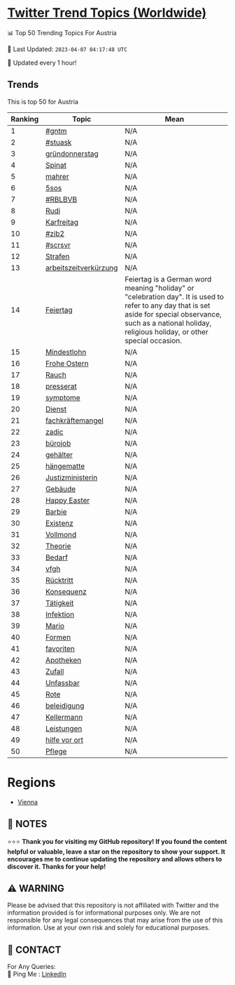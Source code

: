[Twitter Trend Topics (Worldwide)](https://github.com/ErcinDedeoglu/Twitter-Trend-Topics)
==========


📊 Top 50 Trending Topics For Austria

📆 Last Updated: `2023-04-07 04:17:48 UTC`

🔧 Updated every 1 hour!


## Trends

This is top 50 for Austria

| Ranking | Topic | Mean |
| ------- | ------------ | ------------ |
| 1 | [#gntm](http://twitter.com/search?q=%23gntm) | N/A |
| 2 | [#stuask](http://twitter.com/search?q=%23stuask) | N/A |
| 3 | [gründonnerstag](http://twitter.com/search?q=gr%c3%bcndonnerstag) | N/A |
| 4 | [Spinat](http://twitter.com/search?q=Spinat) | N/A |
| 5 | [mahrer](http://twitter.com/search?q=mahrer) | N/A |
| 6 | [5sos](http://twitter.com/search?q=5sos) | N/A |
| 7 | [#RBLBVB](http://twitter.com/search?q=%23RBLBVB) | N/A |
| 8 | [Rudi](http://twitter.com/search?q=Rudi) | N/A |
| 9 | [Karfreitag](http://twitter.com/search?q=Karfreitag) | N/A |
| 10 | [#zib2](http://twitter.com/search?q=%23zib2) | N/A |
| 11 | [#scrsvr](http://twitter.com/search?q=%23scrsvr) | N/A |
| 12 | [Strafen](http://twitter.com/search?q=Strafen) | N/A |
| 13 | [arbeitszeitverkürzung](http://twitter.com/search?q=arbeitszeitverk%c3%bcrzung) | N/A |
| 14 | [Feiertag](http://twitter.com/search?q=Feiertag) | Feiertag is a German word meaning "holiday" or "celebration day". It is used to refer to any day that is set aside for special observance, such as a national holiday, religious holiday, or other special occasion. |
| 15 | [Mindestlohn](http://twitter.com/search?q=Mindestlohn) | N/A |
| 16 | [Frohe Ostern](http://twitter.com/search?q=Frohe+Ostern) | N/A |
| 17 | [Rauch](http://twitter.com/search?q=Rauch) | N/A |
| 18 | [presserat](http://twitter.com/search?q=presserat) | N/A |
| 19 | [symptome](http://twitter.com/search?q=symptome) | N/A |
| 20 | [Dienst](http://twitter.com/search?q=Dienst) | N/A |
| 21 | [fachkräftemangel](http://twitter.com/search?q=fachkr%c3%a4ftemangel) | N/A |
| 22 | [zadic](http://twitter.com/search?q=zadic) | N/A |
| 23 | [bürojob](http://twitter.com/search?q=b%c3%bcrojob) | N/A |
| 24 | [gehälter](http://twitter.com/search?q=geh%c3%a4lter) | N/A |
| 25 | [hängematte](http://twitter.com/search?q=h%c3%a4ngematte) | N/A |
| 26 | [Justizministerin](http://twitter.com/search?q=Justizministerin) | N/A |
| 27 | [Gebäude](http://twitter.com/search?q=Geb%c3%a4ude) | N/A |
| 28 | [Happy Easter](http://twitter.com/search?q=Happy+Easter) | N/A |
| 29 | [Barbie](http://twitter.com/search?q=Barbie) | N/A |
| 30 | [Existenz](http://twitter.com/search?q=Existenz) | N/A |
| 31 | [Vollmond](http://twitter.com/search?q=Vollmond) | N/A |
| 32 | [Theorie](http://twitter.com/search?q=Theorie) | N/A |
| 33 | [Bedarf](http://twitter.com/search?q=Bedarf) | N/A |
| 34 | [vfgh](http://twitter.com/search?q=vfgh) | N/A |
| 35 | [Rücktritt](http://twitter.com/search?q=R%c3%bccktritt) | N/A |
| 36 | [Konsequenz](http://twitter.com/search?q=Konsequenz) | N/A |
| 37 | [Tätigkeit](http://twitter.com/search?q=T%c3%a4tigkeit) | N/A |
| 38 | [Infektion](http://twitter.com/search?q=Infektion) | N/A |
| 39 | [Mario](http://twitter.com/search?q=Mario) | N/A |
| 40 | [Formen](http://twitter.com/search?q=Formen) | N/A |
| 41 | [favoriten](http://twitter.com/search?q=favoriten) | N/A |
| 42 | [Apotheken](http://twitter.com/search?q=Apotheken) | N/A |
| 43 | [Zufall](http://twitter.com/search?q=Zufall) | N/A |
| 44 | [Unfassbar](http://twitter.com/search?q=Unfassbar) | N/A |
| 45 | [Rote](http://twitter.com/search?q=Rote) | N/A |
| 46 | [beleidigung](http://twitter.com/search?q=beleidigung) | N/A |
| 47 | [Kellermann](http://twitter.com/search?q=Kellermann) | N/A |
| 48 | [Leistungen](http://twitter.com/search?q=Leistungen) | N/A |
| 49 | [hilfe vor ort](http://twitter.com/search?q=hilfe+vor+ort) | N/A |
| 50 | [Pflege](http://twitter.com/search?q=Pflege) | N/A |



# Regions

* [Vienna](</Austria/Vienna.md>)



## 📝 NOTES

⭐⭐⭐ **Thank you for visiting my GitHub repository! If you found the content helpful or valuable, leave a star on the repository to show your support. It encourages me to continue updating the repository and allows others to discover it. Thanks for your help!**


## ⚠️ WARNING

Please be advised that this repository is not affiliated with Twitter and the information provided is for informational purposes only. We are not responsible for any legal consequences that may arise from the use of this information. Use at your own risk and solely for educational purposes.


## 📨 CONTACT

 For Any Queries:  
            🏓 Ping Me : [LinkedIn](https://www.linkedin.com/in/ercindedeoglu/)
